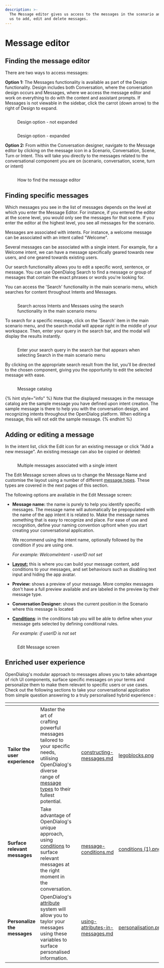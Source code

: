 ```yaml
---
description: >-
  The Message editor gives us access to the messages in the scenario and allows
  us to add, edit and delete messages.
---
```


# Message editor

## Finding the message editor

There are two ways to access messages:&#x20;

**Option 1:** The Messages functionality is available as part of the Design functionality. Design includes both Conversation, where the conversation design occurs and Messages, where we access the message editor and work on everything to do with the content and assistant prompts. If Messages is not viewable in the sidebar, click the carrot (down arrow) to the right of Design to expand.&#x20;

<div align="left">

<figure><img src="../../.gitbook/assets/2023-05-01_14-14-32.png" alt=""><figcaption><p>Design option - not expanded</p></figcaption></figure>

</div>

<figure><img src="../../.gitbook/assets/2023-05-01_14-14-51.png" alt=""><figcaption><p>Design option - expanded</p></figcaption></figure>

**Option 2:** From within the Conversation designer, navigate to the Message editor by clicking on the message icon in a Scenario, Conversation, Scene, Turn or Intent. This will take you directly to the messages related to the conversational component you are on (scenario, conversation, scene, turn or intent)

<figure><img src="../../.gitbook/assets/2023-05-01_14-53-26.png" alt=""><figcaption><p>How to find the message editor</p></figcaption></figure>

## Finding specific messages

Which messages you see in the list of messages depends on the level at which you enter the Message Editor. For instance, if you entered the editor at the scene level, you would only see the messages for that scene. If you enter the editor at the highest level, you see all messages for the scenario.&#x20;

Messages are associated with intents. For instance, a welcome message can be associated with an intent called "Welcome".&#x20;

Several messages can be associated with a single intent. For example, for a Welcome intent, we can have a message specifically geared towards new users, and one geared towards existing users.

Our search functionality allows you  to edit a specific word, sentence, or message. You can use OpenDialog Search to find a message or group of messages that contain the exact phrases or words you're looking for.

You can access the 'Search' functionality in the main scenario menu, which searches for content throughout Intents and Messages.&#x20;

<figure><img src="../../.gitbook/assets/Search_Scenario_View (1).png" alt=""><figcaption><p>Search across Intents and Messaes using the search functionality in the main scenario menu</p></figcaption></figure>

To search for a specific message, click on the 'Search' item in the main scenario menu, and the search modal will appear right in the middle of your workspace. Then, enter your query in the search bar, and the modal will display the results instantly.

<figure><img src="../../.gitbook/assets/Search_Message (1).png" alt=""><figcaption><p>Enter your search query in the search bar that appears when selecting Search in the main scenario menu</p></figcaption></figure>

By clicking on the appropriate search result from the list, you'll be directed to the chosen component, giving you the opportunity to edit the selected message with ease.

<figure><img src="../../.gitbook/assets/2023-05-01_15-09-14.png" alt=""><figcaption><p>Message catalog</p></figcaption></figure>

{% hint style="info" %}
Note that the displayed messages in the message catalog are the sample message you have defined upon intent creation.  The sample message is there to help you with the conversation design, and recognizing intents throughout the OpenDialog platform. When editing a message, this will not edit the sample message. &#x20;
{% endhint %}

## Adding or editing a message

In the intent list, click the Edit icon for an existing message or click "Add a new message". An existing message can also be copied or deleted:

<figure><img src="../../.gitbook/assets/2023-05-01_15-09-27.png" alt=""><figcaption><p>Multiple messages associated with a single intent</p></figcaption></figure>

The Edit Message screen allows us to change the Message Name and customise the layout using a number of different [message types](message-editor.md#message-types). These types are covered in the next pages of this section.&#x20;

The following options are available in the Edit Message screen:

*   **Message name:** the name is purely to help you identify specific messages. The message name will automatically be prepopulated with the name of the app intent it is related to. Make the message names something that is easy to recognize and place. For ease of use and recognition, define your naming convention upfront when you start creating your conversational application.&#x20;

    We recommend using the intent name, optionally followed by the condition if you are using one.&#x20;

    _For example: WelcomeIntent - userID not set_
* [**Layout:**](constructing-messages.md)  this is where you can build your message content, add conditions to your messages, and set behaviours such as disabling text input and hiding the app avatar.&#x20;
* **Preview:** shows a preview of your message. More complex messages don't have a full preview available and are labeled in the preview by their message type.
* **Conversation Designer:** shows the current position in the Scenario where this message is located
*   [**Conditions**](message-conditions.md): in the conditions tab you will be able to define when your message gets selected by defining conditional rules.&#x20;

    _For example: if userID is not set_

<figure><img src="../../.gitbook/assets/2023-05-01_15-15-11 (1).png" alt=""><figcaption><p>Edit Message screen</p></figcaption></figure>



## Enriched  user experience

OpenDialog's modular approach to messages allows you to take advantage of rich UI components, surface specific messages on your terms and personalize them to make them relevant to  specific users or use cases.  Check out the following sections to take your conversational application from simple question answering to a truly personalised hybrid experience :

<table data-view="cards" data-full-width="false"><thead><tr><th></th><th></th><th></th><th data-hidden data-card-target data-type="content-ref"></th><th data-hidden data-card-cover data-type="files"></th></tr></thead><tbody><tr><td><strong>Tailor the user experience</strong></td><td>Master the art of crafting powerful messages tailored to your specific needs, utilising OpenDialog's diverse range of <a href="message-types/">message types</a> to their fullest potential.</td><td></td><td><a href="constructing-messages.md">constructing-messages.md</a></td><td><a href="../../.gitbook/assets/legoblocks.png">legoblocks.png</a></td></tr><tr><td><strong>Surface relevant messages</strong></td><td>Take advantage of OpenDialog's unique  approach, using <a href="message-conditions.md">conditions</a> to surface relevant messages at the right moment in the conversation.</td><td></td><td><a href="message-conditions.md">message-conditions.md</a></td><td><a href="../../.gitbook/assets/conditions (1).png">conditions (1).png</a></td></tr><tr><td><strong>Personalize the messages</strong></td><td>OpenDialog's <a href="using-attributes-in-messages.md">attribute</a> system will allow you to taylor your messages using these variables to surface  personalised information.</td><td></td><td><a href="using-attributes-in-messages.md">using-attributes-in-messages.md</a></td><td><a href="../../.gitbook/assets/personalisation.png">personalisation.png</a></td></tr></tbody></table>



